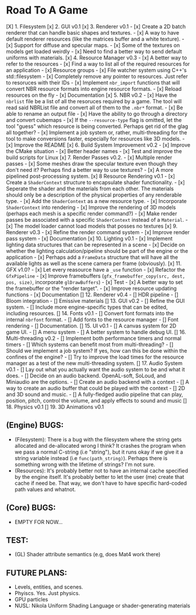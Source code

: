 # Road To A Game 
[X] 1. Filesystem
[x] 2. GUI v0.1
[x] 3. Renderer v0.1
    - [x] Create a 2D batch renderer that can handle basic shapes and textures.
    - [x] A way to have default renderer resources (like the matrices buffer and a white texture).
    - [x] Support for diffuse and specular maps.
    - [x] Some of the textures on models get loaded weirdly
    - [x] Need to find a better way to send default uniforms with materials.
[x] 4. Resource Manager v0.3
    - [x] A better way to refer to the resources
    - [x] Find a way to list all of the required resources for an application
    - [x] Resource groups
    - [x] File watcher system using C++'s std::filesystem
    - [x] Completely remove any pointer to resources. Just refer to resoruces with their IDs
    - [x] Implement `nbr_import` functions that will convert NBR resource formats into engine resource formats.
    - [x] Reload resources on the fly
    - [x] Documentation
[x] 5. NBR v0.2 
    - [x] Have the `nbrlist` file be a list of all the resoruces required by a game. The tool will read said NBRList file and convert all of them to the `.nbr*` format.
    - [x] Be able to rename an output file 
    - [x] Have the ability to go through a directory and convert cubemaps 
    - [x] If the `--resource-type` flag is omitted, let the tool "guess" which resource is being converted. Perhaps get rid of the glag all together? 
    - [x] Implement a job system or, rather, multi-threading for the tool to make conversions faster, especially for resources like 3D models.
    - [x] Improve the README
[x] 6. Build System Improvement v0.2 
    - [x] Improve the CMake situation
    - [x] Better header names
    - [x] Test and improve the build scripts for Linux
[x] 7. Render Passes v0.2. 
    - [x] Multiple render passes
    - [x] Some meshes draw the specular texture even though they don't need it? Perhaps find a better way to use textures?
    - [x] A more pipelined post-processing system.
[x] 8 Resource Rendering v0.1
    - [x] Create a `ShaderContext` structure to encapsulate shader functionality.
    - [x] Seperate the shader and the materials from each other. The materials should only be a description of the physical properties of any renderable type. 
    - [x] Add the `ShaderContext` as a new resource type.
    - [x] Incorporate `ShaderContext` into rendering
    - [x] Improve the rendering of 3D models (perhaps each mesh is a specific render command?) 
    - [x] Make render passes be associated with a specific `ShaderContext` instead of a `Material`.
    - [x] The model loader cannot load models that posses no textures
[x] 9. Renderer v0.3 
    - [x] Refine the render command system
    - [x] Improve render pass system
    - [x] Documentation
[x] 10. Lighting v0.1 
    - [x] Implement lighting data structures that can be represented in a scene 
    - [x] Decide on whether the lighting calculation/pipeline should be part of the engine or the application 
    - [x] Perhaps add a `FrameData` structure that will have all the available lights as well as the scene camera per frame (obviously).
[x] 11. GFX v1.0? 
    - [x] Let every reasource have a `_use` function
    - [x] Refactor the `GfxPipeline` 
    - [x] Improve framebuffers (`gfx_framebuffer_copy(src, dest, pos, size)`, incorporate `glDrawBuffers`)
    - [x] Test
    - [x] A better way to set the framebuffer or the "render target".
    - [x] Improve resource updating functions
    - [x] Documentation
[] 12. Renderer v0.4 
    - [] HDR pipeline 
    - [] Bloom integration 
    - [] Emissive materials
[] 13. GUI v0.2
    - [] Refine the GUI system.
    - [] Include more engine-specific types that can be edited, including resources.
[] 14. Fonts v0.1 
    - [] Convert font formats into the internal `nbrfont` format. 
    - [] Add fonts to the resource manager 
    - [] Font rendering
    - [] Documentation.
[] 15. UI v0.1
    - [] A canvas system for 2D game UI.
    - [] A menu system
    - [] A better system to handle debug UI.
[] 16. Multi-threading v0.2 
    - [] Implement both performance timers and normal timers
    - [] Which systems can benefit most from multi-threading? 
    - [] Should we implement a job system? If yes, how can this be done within the confines of the engine? 
    - [] Try to improve the load times for the resource manager as a test of the new multi-threading system.
[] 17. Audio System v0.1 
    - [] Lay out what you actually want the audio system to be and what it does. 
    - [] Decide on an audio backend. OpenAL-soft, SoLoud, and Miniaudio are the options.
    - [] Create an audio backend with a context 
    - [] A way to create an audio buffer that could be played with the context 
    - [] 2D and 3D sound and music. 
    - [] A fully-fledged audio pipeline that can play, position, pitch, control the volume, and apply effects to sound and music
[] 18. Physics v0.1
[] 19. 3D Animations v0.1

## (Engine) BUGS: 
- (Filesystem): There is a bug with the filesystem where the string gets allocated and de-allocated wrong I think? It crashes the program when we pass a normal C-string (i.e "string"), but it runs okay 
if we give it a string variable instead (i.e `func(path_string)`). Perhaps there is something wrong with the lifetime of strings? I'm not sure.
- (Resources): It's probably better not to have an internal cache specified by the engine itself. It's probably better to let the user (me) create that cache if need be. That way, we don't have to have specific hard-coded path values and whatnot. 

## (Core) BUGS: 
- EMPTY FOR NOW...

## TEST: 
- (GL) Shader attribute semantics (e.g, does Mat4 work there)

## FUTURE PLANS: 
- Levels, entities, and scenes.
- Phyiscs. Yes. Just physics.
- GPU particles
- NUSL: Nikola Uniform Shading Language or shader-generating materials
